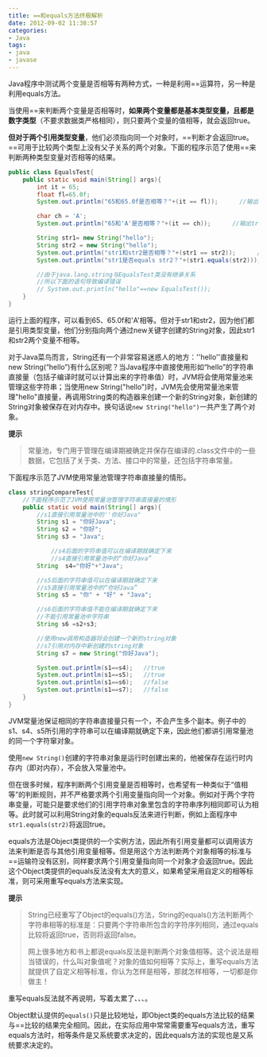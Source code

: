 ```yaml
---
title: ==和equals方法终极解析
date: 2012-09-02 11:38:57
categories:
- Java
tags: 
- java
- javase
---
```


Java程序中测试两个变量是否相等有两种方式，一种是利用==运算符，另一种是利用equals方法。

当使用==来判断两个变量是否相等时，**如果两个变量都是基本类型变量，且都是数字类型**（不要求数据类严格相同），则只要两个变量的值相等，就会返回true。

**但对于两个引用类型变量**，他们必须指向同一个对象时，==判断才会返回true。==可用于比较两个类型上没有父子关系的两个对象。下面的程序示范了使用==来判断两种类型变量对否相等的结果。
```java
public class EqualsTest{
    public static void main(String[] args){
        int it = 65;
        float fl=65.0f;
        System.out.println("65和65.0f是否相等？"+(it == fl));      //输出true;

        char ch = 'A';
        System.out.println("65和'A'是否相等？"+(it == ch));      //输出true;

        String str1= new String("hello");
        String str2 = new String("hello");
        System.out.println("str1和str2是否相等？"+(str1 == str2));      //输出false;
        System.out.println("str1是否equals str2？"+(str1.equals(str2)));      //输出true;

        //由于java.lang.string与EqualsTest类没有继承关系
        //所以下面的语句导致编译错误
        // System.out.println("hello"==new EqualsTest());
    }
}
```

运行上面的程序，可以看到65、65.0f和'A'相等。但对于str1和str2，因为他们都是引用类型变量，他们分别指向两个通过new关键字创建的String对象，因此str1和str2两个变量不相等。

对于Java菜鸟而言，String还有一个非常容易迷惑人的地方：''hello''直接量和 new String(“hello”)有什么区别呢？当Java程序中直接使用形如“hello”的字符串直接量（包括子编译时就可以计算出来的字符串值）时，JVM将会使用常量池来管理这些字符串；当使用new String("hello")时，JVM先会使用常量池来管理"hello"直接量，再调用String类的构造器来创建一个新的String对象，新创建的String对象被保存在对内存中。换句话说`new String("hello")`一共产生了两个对象。

**提示** 
> 常量池，专门用于管理在编译期被确定并保存在编译的.class文件中的一些数据，它包括了关于类、方法、接口中的常量，还包括字符串常量。

下面程序示范了JVM使用常量池管理字符串直接量的情形。
```java
class stringCompareTest{
    //下面程序示范了JVM使用常量池管理字符串直接量的情形
    public static void main(String[] args){
        //s1直接引用常量池中的''你好Java"
        String s1 = "你好Java";
        String s2 = "你好";
        String s3 = "Java";

            //s4后面的字符串值可以在编译期就确定下来
            //s4直接引用常量池中的“你好Java”
        String  s4="你好"+"Java";

        //s5后面的字符串值可以在编译期就确定下来
        //s5直接引用常量池中的“你好Java”
        String s5 = "你" + "好" + "Java";

        //s6后面的字符串值不能在编译期就确定下来
        //不能引用常量池中字符串
        String s6 =s2+s3;

        //使用new调用构造器将会创建一个新的string对象
        //s7引用对内存中新创建的string对象
        String s7 = new String("你好Java");

        System.out.println(s1==s4);   //true
        System.out.println(s1==s5);   //true
        System.out.println(s1==s6);   //false
        System.out.println(s1==s7);   //false
    }
}
```

JVM常量池保证相同的字符串直接量只有一个，不会产生多个副本。例子中的s1、s4、s5所引用的字符串可以在编译期就确定下来，因此他们都讲引用常量池的同一个字符窜对象。

使用`new String()`创建的字符串对象是运行时创建出来的，他被保存在运行时内存内（即对内存），不会放入常量池中。

但在很多时候，程序判断两个引用变量是否相等时，也希望有一种类似于“值相等”的判断规则，并不严格要求两个引用变量指向同一个对象。例如对于两个字符串变量，可能只是要求他们的引用字符串对象里包含的字符串序列相同即可认为相等。此时就可以利用String对象的equals反法来进行判断，例如上面程序中`str1.equals(str2)`将返回true。

equals方法是Object类提供的一个实例方法，因此所有引用变量都可以调用该方法来判断是否与其他引用变量相等。但是用这个方法判断两个对象相等的标准与==运输符没有区别，同样要求两个引用变量指向同一个对象才会返回true。因此这个Object类提供的equals反法没有太大的意义，如果希望采用自定义的相等标准，则可采用重写equals方法来实现。  

**提示**
> String已经重写了Object的equals()方法，String的equals()方法判断两个字符串相等的标准是：只要两个字符串所包含的字符序列相同，通过equals比较将返回true，否则将返回false。
> 
> 网上很多地方和书上都说equals反法是判断两个对象值相等。这个说法是相当错误的，什么叫对象值呢？对象的值如何相等？实际上，重写equals方法就提供了自定义相等标准，你认为怎样是相等，那就怎样相等，一切都是你做主！

重写equals反法就不再说明，写着太累了、、、。

Object默认提供的`equals()`只是比较地址，即Object类的equals方法比较的结果与==比较的结果完全相同。因此，在实际应用中常常需要重写equals方法，重写equals方法时，相等条件是又系统要求决定的，因此equals方法的实现也是又系统要求决定的。
